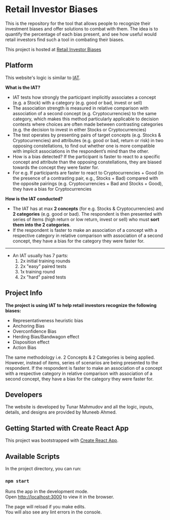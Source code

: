 # Retail Investor Biases

This is the repository for the tool that allows people to recognize their investment biases and offer solutions to combat with them. The idea is to quantify the percentage of each bias present, and see how useful would retail investors find such a tool in combating their biases.

This project is hosted at [Retail Investor Biases](retail-investor-biases.web.app)

## Platform

This website's logic is similar to [IAT](https://implicit.harvard.edu/implicit/takeatest.html).

**What is the IAT?**

- IAT tests how strongly the participant implicitly associates a concept (e.g. a Stock) with a category (e.g. good or bad, invest or sell)
- The association strength is measured in relative comparison with association of a second concept (e.g. Cryptocurrencies) to the same category, which makes this method particularly applicable to decision contexts where choices are often made between contrasting categories (e.g. the decision to invest in either Stocks or Cryptocurrencies)
- The test operates by presenting pairs of target concepts (e.g. Stocks & Cryptocurrencies) and attributes (e.g. good or bad, return or risk) in two opposing constellations, to find out whether one is more compatible with implicit associations in the respondent’s mind than the other.
- How is a bias detected? If the participant is faster to react to a specific concept and attribute than the opposing constellations, they are biased towards the concept they were faster for.
- For e.g. If participants are faster to react to Cryptocurrencies + Good (in the presence of a contrasting pair, e.g., Stocks + Bad) compared with the opposite pairings (e.g. Cryptocurrencies + Bad and Stocks + Good), they have a bias for Cryptocurrencies

**How is the IAT conducted?**

- The IAT has at max **2 concepts** (for e.g. Stocks & Cryptocurrencies) and **2 categories** (e.g. good or bad). The respondent is then presented with series of items (high return or low return, invest or sell) who must **sort them into the 2 categories**.
- If the respondent is faster to make an association of a concept with a respective category in relative comparison with association of a second concept, they have a bias for the category they were faster for.

---

- An IAT usually has 7 parts:
  1. 2x initial training rounds
  2. 2x "easy” paired tests
  3. 1x training round
  4. 2x "hard" paired tests

## Project Info

**The project is using IAT to help retail investors recognize the following biases:**

- Representativeness heuristic bias
- Anchoring Bias
- Overconfidence Bias
- Herding Bias/Bandwagon effect
- Disposition effect
- Action Bias

The same methodology i.e. 2 Concepts & 2 Categories is being applied. However, instead of items, series of scenarios are being presented to the respondent.
If the respondent is faster to make an association of a concept with a respective category in relative comparison with association of a second concept, they have a bias for the category they were faster for.

## Developers

The website is developed by Tunar Mahmudov and all the logic, inputs, details, and designs are provided by Muneeb Ahmed.

## Getting Started with Create React App

This project was bootstrapped with [Create React App](https://github.com/facebook/create-react-app).

## Available Scripts

In the project directory, you can run:

### `npm start`

Runs the app in the development mode.\
Open [http://localhost:3000](http://localhost:3000) to view it in the browser.

The page will reload if you make edits.\
You will also see any lint errors in the console.
